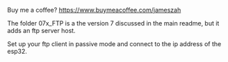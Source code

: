 
Buy me a coffee?  https://www.buymeacoffee.com/jameszah

The folder 07x_FTP is a the version 7 discussed in the main readme, but it adds an ftp server host.

Set up your ftp client in passive mode and connect to the ip address of the esp32.
